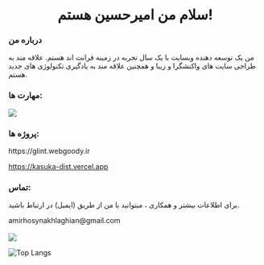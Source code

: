 <h1 align='center'>سلام من امیرحسین هستم!</h1>

<h3>درباره من</h3>


<p>من یک توسعه دهنده وبسایت با یک سال تجربه در زمینه فرانت اند هستم. علاقه مند به طراحی سایت های واکنشگرا و زیبا و همچنین علاقه مند به یادگیری تکنولوژی های جدید هستم.</p>

<h3>مهارت ها:</h3>

<img src='https://skillicons.dev/icons?i=html,css,tailwind,js,nodejs,react&perline=3'/>

<div>
  <h3>پروژه ها:</h3>
  https://glint.webgoody.ir
  
  https://kasuka-dist.vercel.app
</div>

<div>
  <h3>تماس:</h3>
  <p>برای اطلاعات بیشتر و همکاری ، میتوانید با من از طریق (ایمیل) در ارتباط باشید.</p>
   amirhosynakhlaghian@gmail.com
  
</div>
<br/>
<img src='https://github-readme-stats.vercel.app/api?username=AMIR-AKL&show=reviews&show_icons=true&theme=highcontrast'/>

![Top Langs](https://github-readme-stats.vercel.app/api/top-langs/?username=AMIR-AKL&layout=donut&theme=tokyonight)



